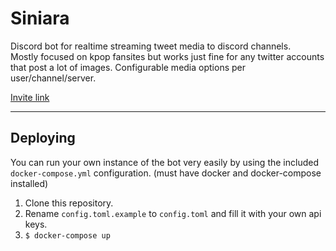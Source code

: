 # Siniara

Discord bot for realtime streaming tweet media to discord channels.    
Mostly focused on kpop fansites but works just fine for any twitter accounts that post a lot of images.
Configurable media options per user/channel/server.

[Invite link](https://discord.com/api/oauth2/authorize?client_id=523863343585296404&permissions=322624&scope=bot)

---

## Deploying

You can run your own instance of the bot very easily by using the included `docker-compose.yml` configuration. (must have docker and docker-compose installed)

1. Clone this repository.
2. Rename `config.toml.example` to `config.toml` and fill it with your own api keys.
3. `$ docker-compose up`
